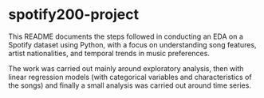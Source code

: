 # spotify200-project
This README documents the steps followed in conducting an EDA on a Spotify dataset using Python, with a focus on understanding song features, artist nationalities, and temporal trends in music preferences.

The work was carried out mainly around exploratory analysis, then with linear regression models (with categorical variables and characteristics of the songs) and finally a small analysis was carried out around time series.
